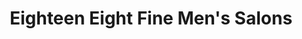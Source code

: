 ---
title: "Eighteen Eight Fine Men's Salons"
url: /dallas/eighteen-eight-fine-mens-salons/
shop: hairdresser
---